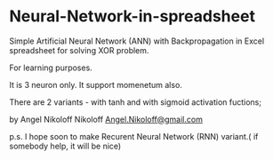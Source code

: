 # Neural-Network-in-spreadsheet
Simple Artificial Neural Network (ANN) with Backpropagation in Excel spreadsheet for solving XOR problem.

For learning purposes.

It is 3 neuron only.
It support momenetum also.

There are 2 variants - with tanh and with sigmoid activation fuctions;

by Angel Nikoloff Nikoloff
Angel.Nikoloff@gmail.com


p.s. I hope soon to make Recurent Neural Network (RNN) variant.( if somebody help, it will be nice)
